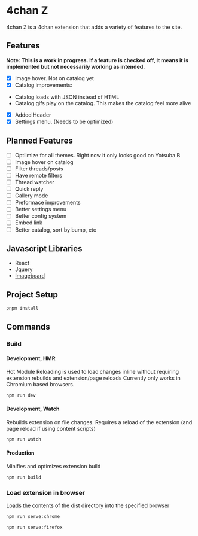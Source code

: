 # 4chan Z

4chan Z is a 4chan extension that adds a variety of features to the site.

## Features

**Note: This is a work in progress. If a feature is checked off, it means it is implemented but not necessarily working as intended.**

- [x] Image hover. Not on catalog yet
- [x] Catalog improvements:
- Catalog loads with JSON instead of HTML
- Catalog gifs play on the catalog. This makes the catalog feel more alive
- [x] Added Header
- [x] Settings menu. (Needs to be optimized)

## Planned Features

- [ ] Optiimize for all themes. Right now it only looks good on Yotsuba B
- [ ] Image hover on catalog
- [ ] Filter threads/posts
- [ ] Have remote filters
- [ ] Thread watcher
- [ ] Quick reply
- [ ] Gallery mode
- [ ] Preformace improvements
- [ ] Better settings menu
- [ ] Better config system
- [ ] Embed link
- [ ] Better catalog, sort by bump, etc

## Javascript Libraries

- React
- Jquery
- [Imageboard](https://www.npmjs.com/package/imageboard)
## Project Setup

```sh
pnpm install
```

## Commands

### Build

#### Development, HMR

Hot Module Reloading is used to load changes inline without requiring extension rebuilds and extension/page reloads
Currently only works in Chromium based browsers.

```sh
npm run dev
```

#### Development, Watch

Rebuilds extension on file changes. Requires a reload of the extension (and page reload if using content scripts)

```sh
npm run watch
```

#### Production

Minifies and optimizes extension build

```sh
npm run build
```

### Load extension in browser

Loads the contents of the dist directory into the specified browser

```sh
npm run serve:chrome
```

```sh
npm run serve:firefox
```
